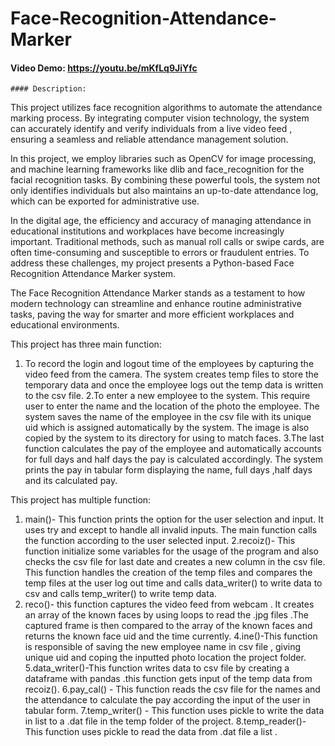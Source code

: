 # Face-Recognition-Attendance-Marker
 #### Video Demo:  https://youtu.be/mKfLq9JiYfc
    #### Description:
This project utilizes  face recognition algorithms to automate the attendance marking process. By integrating computer vision technology, the system can accurately identify and verify individuals from a live video feed , ensuring a seamless and reliable attendance management solution.

In this project, we employ libraries such as OpenCV for image processing, and machine learning frameworks like dlib and face_recognition for the facial recognition tasks. By combining these powerful tools, the system not only identifies individuals but also maintains an up-to-date attendance log, which can be exported for administrative use.

In the digital age, the efficiency and accuracy of managing attendance in educational institutions and workplaces have become increasingly important. Traditional methods, such as manual roll calls or swipe cards, are often time-consuming and susceptible to errors or fraudulent entries. To address these challenges, my project presents a Python-based Face Recognition Attendance Marker system.

The Face Recognition Attendance Marker stands as a testament to how modern technology can streamline and enhance routine administrative tasks, paving the way for smarter and more efficient workplaces and educational environments.
 
This project has three main function:
1. To record the login and logout time of the employees by capturing the video feed from the camera. The system creates temp files to store the temporary data and once the employee logs out the temp data is written to the csv file.
2.To enter a new employee to the system. This require user to enter the name and the location of the photo the employee. The system saves the name of the employee in the csv file with its unique uid which is assigned automatically by the system. The image is also copied by the system to its directory for using to match faces.
3.The last function calculates the pay of the employee and automatically accounts for full days and half days the pay is calculated accordingly. The system prints the pay in tabular form displaying the name, full days ,half days and its calculated pay.

This project has multiple function:
1. main()- This function prints the option for the user selection and input. It uses try and except to handle all invalid inputs. The main function calls the function according to the user selected input.
2.recoiz()- This function initialize some variables for the usage of the program and also checks the csv file for last date and creates a new column in the csv file.
This function handles the creation of the temp files and compares the temp files at the user log out time and calls data_writer() to write data to csv and calls temp_writer() to write temp data.
3. reco()- this function captures the video feed from webcam . It creates an array of the known faces by using loops to read the .jpg files .The captured frame is then compared to the array of the known faces and returns the known face uid and the time currently.
4.ine()-This function is responsible of saving the new employee name in csv file , giving unique uid and coping the inputted photo location the project folder.
5.data_writer()-This function writes data to csv file by creating a dataframe with pandas .this function gets input of the temp data from recoiz().
6.pay_cal() - This function reads the csv file for the names and the attendance to calculate the pay according the input of the user in tabular form.
7.temp_writer() - This function uses pickle to write the data in list to a .dat file in the temp folder of the project.
8.temp_reader()- This function uses pickle to read the data from .dat file a list .

